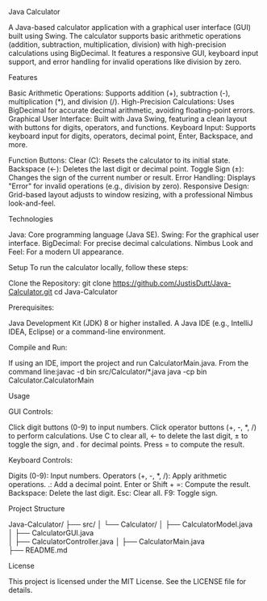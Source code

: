 Java Calculator

A Java-based calculator application with a graphical user interface (GUI) built using Swing. The calculator supports basic arithmetic operations (addition, subtraction, multiplication, division) with high-precision calculations using BigDecimal. It features a responsive GUI, keyboard input support, and error handling for invalid operations like division by zero.

Features

Basic Arithmetic Operations: Supports addition (+), subtraction (-), multiplication (*), and division (/).
High-Precision Calculations: Uses BigDecimal for accurate decimal arithmetic, avoiding floating-point errors.
Graphical User Interface: Built with Java Swing, featuring a clean layout with buttons for digits, operators, and functions.
Keyboard Input: Supports keyboard input for digits, operators, decimal point, Enter, Backspace, and more.

Function Buttons:
Clear (C): Resets the calculator to its initial state.
Backspace (←): Deletes the last digit or decimal point.
Toggle Sign (±): Changes the sign of the current number or result.
Error Handling: Displays "Error" for invalid operations (e.g., division by zero).
Responsive Design: Grid-based layout adjusts to window resizing, with a professional Nimbus look-and-feel.

Technologies

Java: Core programming language (Java SE).
Swing: For the graphical user interface.
BigDecimal: For precise decimal calculations.
Nimbus Look and Feel: For a modern UI appearance.

Setup
To run the calculator locally, follow these steps:

Clone the Repository:
git clone https://github.com/JustisDutt/Java-Calculator.git
cd Java-Calculator

Prerequisites:

Java Development Kit (JDK) 8 or higher installed.
A Java IDE (e.g., IntelliJ IDEA, Eclipse) or a command-line environment.

Compile and Run:

If using an IDE, import the project and run CalculatorMain.java.
From the command line:javac -d bin src/Calculator/*.java
java -cp bin Calculator.CalculatorMain


Usage

GUI Controls:

Click digit buttons (0-9) to input numbers.
Click operator buttons (+, -, *, /) to perform calculations.
Use C to clear all, ← to delete the last digit, ± to toggle the sign, and . for decimal points.
Press = to compute the result.


Keyboard Controls:

Digits (0-9): Input numbers.
Operators (+, -, *, /): Apply arithmetic operations.
.: Add a decimal point.
Enter or Shift + =: Compute the result.
Backspace: Delete the last digit.
Esc: Clear all.
F9: Toggle sign.


Project Structure

Java-Calculator/
├── src/
│   └── Calculator/
│       ├── CalculatorModel.java    
│       ├── CalculatorGUI.java       
│       ├── CalculatorController.java 
│       ├── CalculatorMain.java      
├── README.md                       


License

This project is licensed under the MIT License. See the LICENSE file for details.
